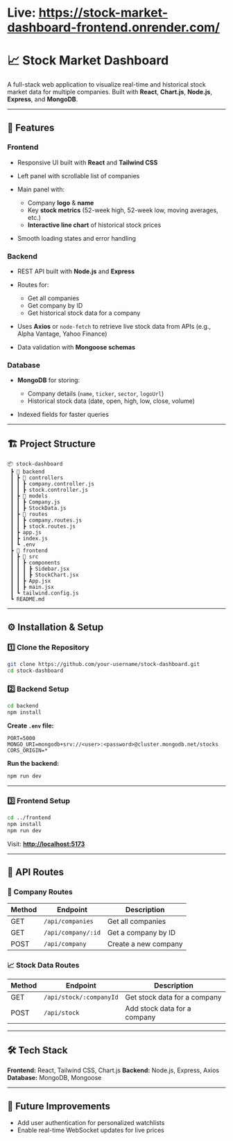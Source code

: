 # Live: https://stock-market-dashboard-frontend.onrender.com/

# 📈 Stock Market Dashboard

A full-stack web application to visualize real-time and historical stock market data for multiple companies.
Built with **React**, **Chart.js**, **Node.js**, **Express**, and **MongoDB**.

---

## 🚀 Features

### **Frontend**

* Responsive UI built with **React** and **Tailwind CSS**
* Left panel with scrollable list of companies
* Main panel with:

  * Company **logo** & **name**
  * Key **stock metrics** (52-week high, 52-week low, moving averages, etc.)
  * **Interactive line chart** of historical stock prices
* Smooth loading states and error handling

### **Backend**

* REST API built with **Node.js** and **Express**
* Routes for:

  * Get all companies
  * Get company by ID
  * Get historical stock data for a company
   
* Uses **Axios** or `node-fetch` to retrieve live stock data from APIs (e.g., Alpha Vantage, Yahoo Finance)
* Data validation with **Mongoose schemas**

### **Database**

* **MongoDB** for storing:

  * Company details (`name`, `ticker`, `sector`, `logoUrl`)
  * Historical stock data (date, open, high, low, close, volume)
* Indexed fields for faster queries

---

## 🏗️ Project Structure

```
📦 stock-dashboard
 ┣ 📂 backend
 ┃ ┣ 📂 controllers
 ┃ ┃ ┣ company.controller.js
 ┃ ┃ ┣ stock.controller.js
 ┃ ┣ 📂 models
 ┃ ┃ ┣ Company.js
 ┃ ┃ ┣ StockData.js
 ┃ ┣ 📂 routes
 ┃ ┃ ┣ company.routes.js
 ┃ ┃ ┣ stock.routes.js
 ┃ ┣ app.js
 ┃ ┣ index.js
 ┃ ┗ .env
 ┣ 📂 frontend
 ┃ ┣ 📂 src
 ┃ ┃ ┣ components
 ┃ ┃ ┃ ┣ Sidebar.jsx
 ┃ ┃ ┃ ┣ StockChart.jsx
 ┃ ┃ ┣ App.jsx
 ┃ ┃ ┣ main.jsx
 ┃ ┗ tailwind.config.js
 ┗ README.md

```

---

## ⚙️ Installation & Setup

### **1️⃣ Clone the Repository**

```bash
git clone https://github.com/your-username/stock-dashboard.git
cd stock-dashboard
```

### **2️⃣ Backend Setup**

```bash
cd backend
npm install
```

**Create `.env` file:**

```env
PORT=5000
MONGO_URI=mongodb+srv://<user>:<password>@cluster.mongodb.net/stocks
CORS_ORIGIN=*
```

**Run the backend:**

```bash
npm run dev
```

---

### **3️⃣ Frontend Setup**

```bash
cd ../frontend
npm install
npm run dev
```

Visit: **[http://localhost:5173](http://localhost:5173)**

---

## 📌 API Routes

### 🏢 Company Routes
| Method | Endpoint            | Description              |
|--------|---------------------|--------------------------|
| GET    | `/api/companies`    | Get all companies        |
| GET    | `/api/company/:id`  | Get a company by ID      |
| POST   | `/api/company`      | Create a new company     |

### 📈 Stock Data Routes
| Method | Endpoint                   | Description                       |
|--------|----------------------------|-----------------------------------|
| GET    | `/api/stock/:companyId`    | Get stock data for a company      |
| POST   | `/api/stock`               | Add stock data for a company      |

---

## 🛠 Tech Stack

**Frontend:** React, Tailwind CSS, Chart.js
**Backend:** Node.js, Express, Axios
**Database:** MongoDB, Mongoose

---

## 📌 Future Improvements

* Add user authentication for personalized watchlists
* Enable real-time WebSocket updates for live prices
